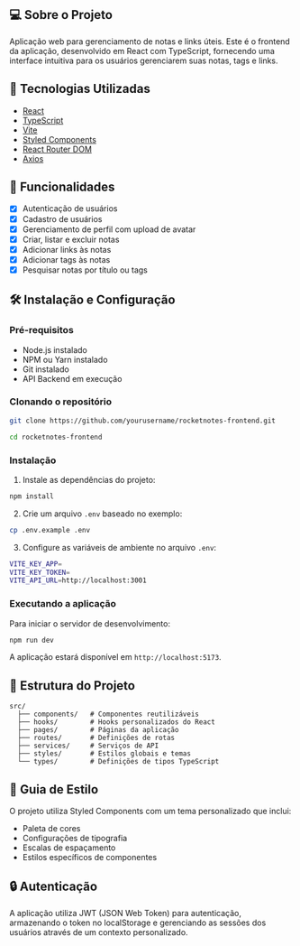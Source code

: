 ## 💻 Sobre o Projeto

Aplicação web para gerenciamento de notas e links úteis. Este é o frontend da aplicação, desenvolvido em React com TypeScript, fornecendo uma interface intuitiva para os usuários gerenciarem suas notas, tags e links.

## 🚀 Tecnologias Utilizadas

- [React](https://react.dev/)
- [TypeScript](https://www.typescriptlang.org/)
- [Vite](https://vitejs.dev/)
- [Styled Components](https://styled-components.com/)
- [React Router DOM](https://reactrouter.com/)
- [Axios](https://axios-http.com/)

## 🔧 Funcionalidades

- [x] Autenticação de usuários
- [x] Cadastro de usuários
- [x] Gerenciamento de perfil com upload de avatar
- [x] Criar, listar e excluir notas
- [x] Adicionar links às notas
- [x] Adicionar tags às notas
- [x] Pesquisar notas por título ou tags

## 🛠 Instalação e Configuração

### Pré-requisitos

- Node.js instalado
- NPM ou Yarn instalado
- Git instalado
- API Backend em execução

### Clonando o repositório

```bash
git clone https://github.com/yourusername/rocketnotes-frontend.git

cd rocketnotes-frontend
```

### Instalação

1. Instale as dependências do projeto:

```bash
npm install
```

2. Crie um arquivo `.env` baseado no exemplo:

```bash
cp .env.example .env
```

3. Configure as variáveis de ambiente no arquivo `.env`:

```bash
VITE_KEY_APP=
VITE_KEY_TOKEN=
VITE_API_URL=http://localhost:3001
```

### Executando a aplicação

Para iniciar o servidor de desenvolvimento:

```bash
npm run dev
```

A aplicação estará disponível em `http://localhost:5173`.

## 📁 Estrutura do Projeto

```plaintext
src/
  ├── components/   # Componentes reutilizáveis
  ├── hooks/        # Hooks personalizados do React
  ├── pages/        # Páginas da aplicação
  ├── routes/       # Definições de rotas
  ├── services/     # Serviços de API
  ├── styles/       # Estilos globais e temas
  └── types/        # Definições de tipos TypeScript
```

## 🎨 Guia de Estilo

O projeto utiliza Styled Components com um tema personalizado que inclui:

- Paleta de cores
- Configurações de tipografia
- Escalas de espaçamento
- Estilos específicos de componentes

## 🔒 Autenticação

A aplicação utiliza JWT (JSON Web Token) para autenticação, armazenando o token no localStorage e gerenciando as sessões dos usuários através de um contexto personalizado.
